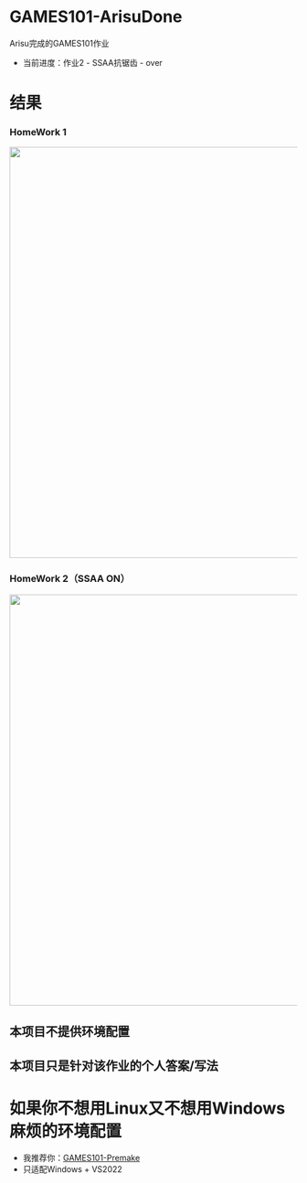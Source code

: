 # GAMES101-ArisuDone
Arisu完成的GAMES101作业
* 当前进度：作业2 - SSAA抗锯齿 - over

# 结果

### HomeWork 1
<div align="center">
  <img src="https://r2.sakinori.top/Image/HomeWork1.png" width="720" />
</div>

### HomeWork 2（SSAA ON）
<div align="center">
  <img src="https://r2.sakinori.top/Image/Homework2.png" width="720" />
</div>




## 本项目不提供环境配置
## 本项目只是针对该作业的个人答案/写法

# 如果你不想用Linux又不想用Windows麻烦的环境配置
* 我推荐你：[GAMES101-Premake](https://github.com/roeas/GAMES101-Premake)
* 只适配Windows + VS2022
